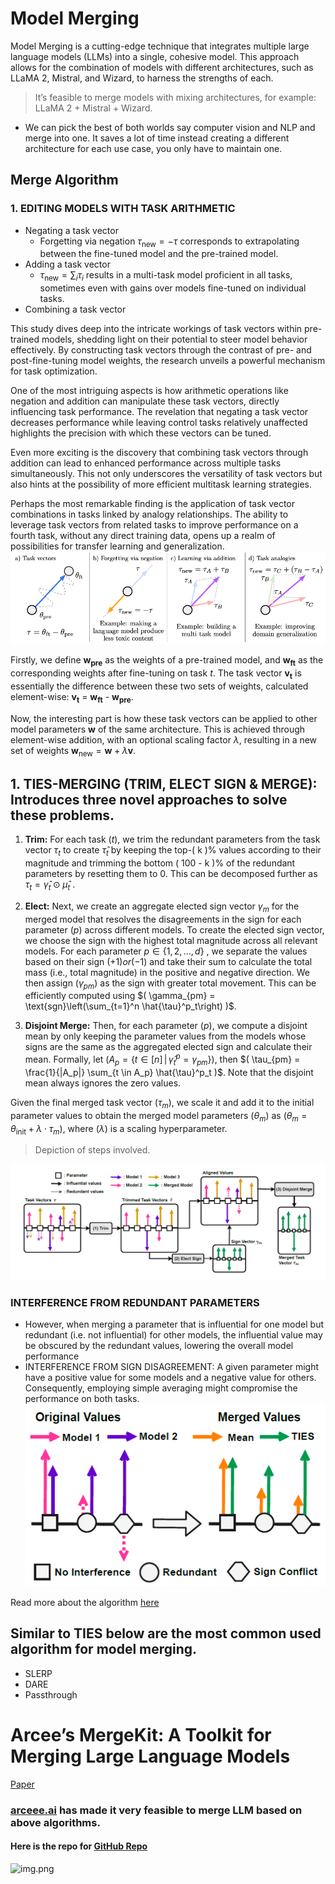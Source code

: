 # Model Merging 
Model Merging is a cutting-edge technique that integrates multiple large language models (LLMs) into a single, cohesive model. This approach allows for the combination of models with different architectures, such as LLaMA 2, Mistral, and Wizard, to harness the strengths of each.

>It’s feasible to merge models with mixing architectures, for example: LLaMA 2 + Mistral + Wizard.

- We can pick the best of both worlds say computer vision and NLP and merge into one. It saves a lot of time instead creating a different architecture for each use case, you only have
to maintain one.
## Merge Algorithm
### 1. EDITING MODELS WITH TASK ARITHMETIC 
- Negating a task vector
  - Forgetting via negation  $\tau_{\text{new}} = -\tau$ corresponds to extrapolating
between the fine-tuned model and the pre-trained model.
- Adding a task vector
  - $\tau_{\text{new}} = \sum_{i} \tau_i$ results in a multi-task model proficient in all tasks, sometimes even
with gains over models fine-tuned on individual tasks.
- Combining a task vector

This study dives deep into the intricate workings of task vectors within pre-trained models, shedding light on their potential to steer model behavior effectively. By constructing task vectors through the contrast of pre- and post-fine-tuning model weights, the research unveils a powerful mechanism for task optimization.

One of the most intriguing aspects is how arithmetic operations like negation and addition can manipulate these task vectors, directly influencing task performance. The revelation that negating a task vector decreases performance while leaving control tasks relatively unaffected highlights the precision with which these vectors can be tuned.

Even more exciting is the discovery that combining task vectors through addition can lead to enhanced performance across multiple tasks simultaneously. This not only underscores the versatility of task vectors but also hints at the possibility of more efficient multitask learning strategies.

Perhaps the most remarkable finding is the application of task vector combinations in tasks linked by analogy relationships. The ability to leverage task vectors from related tasks to improve performance on a fourth task, without any direct training data, opens up a realm of possibilities for transfer learning and generalization.
![](taskarth.PNG)

Firstly, we define **w<sub>pre</sub>** as the weights of a pre-trained model, and **w<sub>ft</sub>** as the corresponding weights after fine-tuning on task *t*. The task vector **v<sub>t</sub>** is essentially the difference between these two sets of weights, calculated element-wise: **v<sub>t</sub>** = **w<sub>ft</sub>** - **w<sub>pre</sub>**.



Now, the interesting part is how these task vectors can be applied to other model parameters $\mathbf{w}$ of the same architecture. This is achieved through element-wise addition, with an optional scaling factor $\lambda$, resulting in a new set of weights $\mathbf{w}_{\text{new}} = \mathbf{w} + \lambda \mathbf{v}$.

## **1. TIES-MERGING (TRIM, ELECT SIGN & MERGE):** Introduces three novel approaches to solve these problems.

1. **Trim:** For each task $( t )$, we trim the redundant parameters from the task vector $\tau_t$ to create $\hat{\tau}_t$
 by keeping the top-\( k \)% values according to their magnitude and trimming the bottom \( 100 - k \)% of the redundant parameters by resetting them to 0. This can be decomposed further as $\tau_t = \hat{\gamma}_t \odot \hat{\mu}_t$
 .

2. **Elect:** Next, we create an aggregate elected sign vector $\gamma_m$ for the merged model that resolves the disagreements in the sign for each parameter $( p )$ across different models. To create the elected sign vector, we choose the sign with the highest total magnitude across all relevant models. For each parameter $p \in \{1, 2, \ldots, d\}$
, we separate the values based on their sign $(+1) or (-1)$ and take their sum to calculate the total mass (i.e., total magnitude) in the positive and negative direction. We then assign $( \gamma_{pm} )$ as the sign with greater total movement. This can be efficiently computed using $( \gamma_{pm} = \text{sgn}\left(\sum_{t=1}^n \hat{\tau}^p_t\right) )$.


4. **Disjoint Merge:** Then, for each parameter $( p )$, we compute a disjoint mean by only keeping the parameter values from the models whose signs are the same as the aggregated elected sign and calculate their mean. Formally, let $( A_p = \{t \in [n] \,|\, \hat{\gamma}^p_t = \gamma_{pm}\} )$, then $( \tau_{pm} = \frac{1}{|A_p|} \sum_{t \in A_p} \hat{\tau}^p_t )$. Note that the disjoint mean always ignores the zero values.

Given the final merged task vector $( \tau_m )$, we scale it and add it to the initial parameter values to obtain the merged model parameters $( \theta_m )$ as $( \theta_m = \theta_{\text{init}} + \lambda \cdot \tau_m )$, where $( \lambda )$ is a scaling hyperparameter.

>Depiction of steps involved.

![](TIES.PNG)
### INTERFERENCE FROM REDUNDANT PARAMETERS
- However, when merging
a parameter that is influential for one model but redundant
(i.e. not influential) for other models, the
influential value may be obscured by the redundant
values, lowering the overall model performance
- INTERFERENCE FROM SIGN DISAGREEMENT: A given parameter might have a positive
value for some models and a negative value for others. Consequently, employing simple averaging
might compromise the performance on both tasks.
![](conflict.PNG)

Read more about the algorithm [here](https://arxiv.org/pdf/2306.01708)

## Similar to TIES below are the most common used algorithm for model merging.
- SLERP
- DARE
- Passthrough

# Arcee’s MergeKit: A Toolkit for Merging Large Language Models
[Paper](https://arxiv.org/pdf/2403.13257)

### [arceee.ai](https://www.arcee.ai/ ) has made it very feasible to merge LLM based on above algorithms.
#### Here is the repo for [GitHub Repo](https://github.com/arcee-ai/mergekit)

![img.png](https://arxiv.org/html/2403.13257v1/extracted/5482855/figures/model_merging_classification.png)
